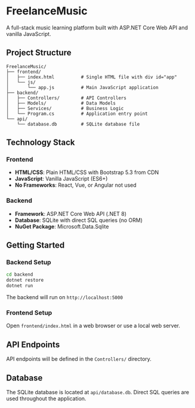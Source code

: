 # FreelanceMusic

A full-stack music learning platform built with ASP.NET Core Web API and vanilla JavaScript.

## Project Structure

```
FreelanceMusic/
├── frontend/
│   ├── index.html          # Single HTML file with div id="app"
│   └── js/
│       └── app.js          # Main JavaScript application
├── backend/
│   ├── Controllers/        # API Controllers
│   ├── Models/             # Data Models
│   ├── Services/           # Business Logic
│   └── Program.cs          # Application entry point
└── api/
    └── database.db         # SQLite database file
```

## Technology Stack

### Frontend
- **HTML/CSS**: Plain HTML/CSS with Bootstrap 5.3 from CDN
- **JavaScript**: Vanilla JavaScript (ES6+)
- **No Frameworks**: React, Vue, or Angular not used

### Backend
- **Framework**: ASP.NET Core Web API (.NET 8)
- **Database**: SQLite with direct SQL queries (no ORM)
- **NuGet Package**: Microsoft.Data.Sqlite

## Getting Started

### Backend Setup
```bash
cd backend
dotnet restore
dotnet run
```

The backend will run on `http://localhost:5000`

### Frontend Setup
Open `frontend/index.html` in a web browser or use a local web server.

## API Endpoints

API endpoints will be defined in the `Controllers/` directory.

## Database

The SQLite database is located at `api/database.db`. Direct SQL queries are used throughout the application.
